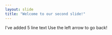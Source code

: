 ```yaml
---
layout: slide
title: "Welcome to our second slide!"
---
```

I've added 5 line text
Use the left arrow to go back!
